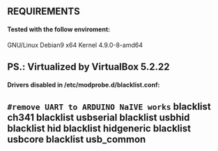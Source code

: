 ## REQUIREMENTS ##

#### Tested with the follow enviroment:
GNU/Linux Debian9 x64
Kernel 4.9.0-8-amd64

PS.: Virtualized by VirtualBox 5.2.22
-------------------------

#### Drivers disabled in /etc/modprobe.d/blacklist.conf:
`#remove UART to ARDUINO NaIVE works`
blacklist ch341
blacklist usbserial
blacklist usbhid
blacklist hid
blacklist hidgeneric
blacklist usbcore
blacklist usb_common
-------------------------
